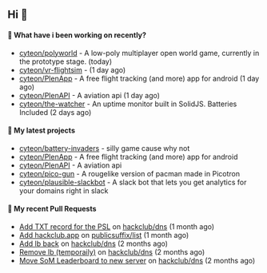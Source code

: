 ## Hi 👋

#### 👀 What have i been working on recently?

- [cyteon/polyworld](https://github.com/cyteon/polyworld) - A low-poly multiplayer open world game, currently in the prototype stage.  (today)
- [cyteon/vr-flightsim](https://github.com/cyteon/vr-flightsim) -  (1 day ago)
- [cyteon/PlenApp](https://github.com/cyteon/PlenApp) - A free flight tracking (and more) app for android (1 day ago)
- [cyteon/PlenAPI](https://github.com/cyteon/PlenAPI) - A aviation api (1 day ago)
- [cyteon/the-watcher](https://github.com/cyteon/the-watcher) - An uptime monitor built in SolidJS. Batteries Included (2 days ago)

#### 🌱 My latest projects

- [cyteon/battery-invaders](https://github.com/cyteon/battery-invaders) - silly game cause why not
- [cyteon/PlenApp](https://github.com/cyteon/PlenApp) - A free flight tracking (and more) app for android
- [cyteon/PlenAPI](https://github.com/cyteon/PlenAPI) - A aviation api
- [cyteon/pico-gun](https://github.com/cyteon/pico-gun) - A rougelike version of pacman made in Picotron
- [cyteon/plausible-slackbot](https://github.com/cyteon/plausible-slackbot) - A slack bot that lets you get analytics for your domains right in slack

#### 🔨 My recent Pull Requests

- [Add TXT record for the PSL](https://github.com/hackclub/dns/pull/1981) on [hackclub/dns](https://github.com/hackclub/dns) (1 month ago)
- [Add hackclub.app](https://github.com/publicsuffix/list/pull/2579) on [publicsuffix/list](https://github.com/publicsuffix/list) (1 month ago)
- [Add lb back](https://github.com/hackclub/dns/pull/1910) on [hackclub/dns](https://github.com/hackclub/dns) (2 months ago)
- [Remove lb (temporaily)](https://github.com/hackclub/dns/pull/1909) on [hackclub/dns](https://github.com/hackclub/dns) (2 months ago)
- [Move SoM Leaderboard to new server](https://github.com/hackclub/dns/pull/1908) on [hackclub/dns](https://github.com/hackclub/dns) (2 months ago)
